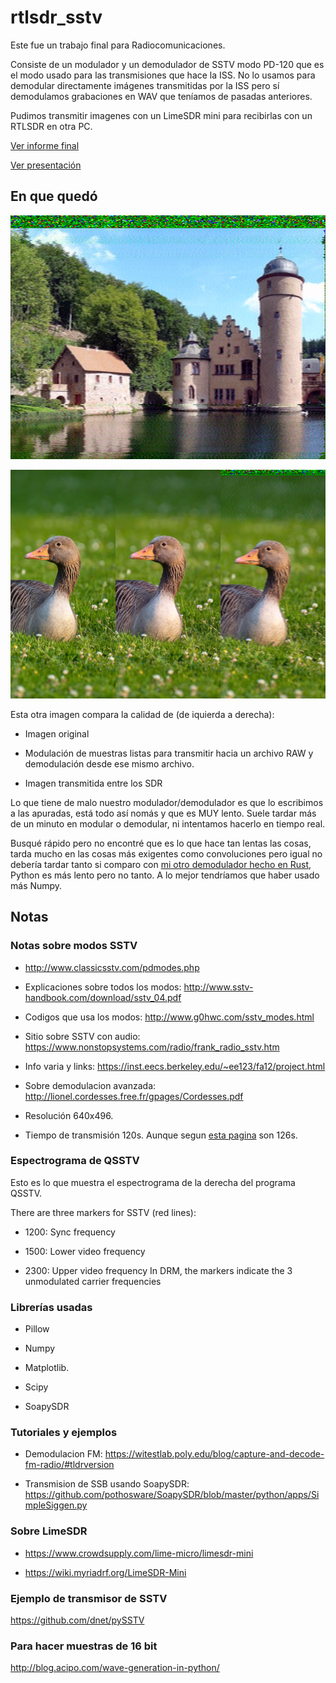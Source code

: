# rtlsdr_sstv

Este fue un trabajo final para Radiocomunicaciones.

Consiste de un modulador y un demodulador de SSTV modo PD-120 que es el modo
usado para las transmisiones que hace la ISS. No lo usamos para demodular
directamente imágenes transmitidas por la ISS pero sí demodulamos grabaciones en
WAV que teníamos de pasadas anteriores.

Pudimos transmitir imagenes con un LimeSDR mini para recibirlas con un RTLSDR en
otra PC.

[Ver informe final](./informe/informe.pdf)

[Ver presentación](./informe/presentacion.pdf)

## En que quedó

![Imagen ejemplo](./informe/fotos_varias/mespelbrunn_salida.png)

![Imagen comparacion](./informe/fotos_varias/comparacion_pato.png)

Esta otra imagen compara la calidad de (de iquierda a derecha):

- Imagen original

- Modulación de muestras listas para transmitir hacia un archivo RAW y
    demodulación desde ese mismo archivo.

- Imagen transmitida entre los SDR

Lo que tiene de malo nuestro modulador/demodulador es que lo escribimos a las
apuradas, está todo así nomás y que es MUY lento. Suele tardar más de un minuto
en modular o demodular, ni intentamos hacerlo en tiempo real.

Busqué rápido pero no encontré que es lo que hace tan lentas las cosas, tarda
mucho en las cosas más exigentes como convoluciones pero igual no debería tardar
tanto si comparo con
[mi otro demodulador hecho en Rust](https://github.com/martinber/noaa-apt),
Python es más lento pero no tanto. A lo mejor tendríamos que haber usado más
Numpy.

## Notas

### Notas sobre modos SSTV

- http://www.classicsstv.com/pdmodes.php

- Explicaciones sobre todos los modos: http://www.sstv-handbook.com/download/sstv_04.pdf

- Codigos que usa los modos: http://www.g0hwc.com/sstv_modes.html

- Sitio sobre SSTV con audio: https://www.nonstopsystems.com/radio/frank_radio_sstv.htm

- Info varia y links: https://inst.eecs.berkeley.edu/~ee123/fa12/project.html

- Sobre demodulacion avanzada: http://lionel.cordesses.free.fr/gpages/Cordesses.pdf

- Resolución 640x496.

- Tiempo de transmisión 120s. Aunque segun
    [esta pagina](http://f1ult.free.fr/DIGIMODES/MULTIPSK/sstv_en.htm) son 126s.

### Espectrograma de QSSTV

Esto es lo que muestra el espectrograma de la derecha del programa QSSTV.

There are three markers for SSTV (red lines):

- 1200: Sync frequency

- 1500: Lower video frequency

- 2300: Upper video frequency In DRM, the markers indicate the 3 unmodulated carrier frequencies

### Librerías usadas

- Pillow

- Numpy

- Matplotlib.

- Scipy

- SoapySDR

### Tutoriales y ejemplos

- Demodulacion FM: https://witestlab.poly.edu/blog/capture-and-decode-fm-radio/#tldrversion

- Transmision de SSB usando SoapySDR: https://github.com/pothosware/SoapySDR/blob/master/python/apps/SimpleSiggen.py

### Sobre LimeSDR

- https://www.crowdsupply.com/lime-micro/limesdr-mini

- https://wiki.myriadrf.org/LimeSDR-Mini

### Ejemplo de transmisor de SSTV

https://github.com/dnet/pySSTV

### Para hacer muestras de 16 bit

http://blog.acipo.com/wave-generation-in-python/
